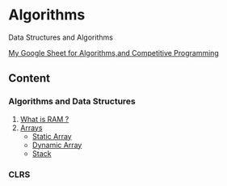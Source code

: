 # Algorithms
Data Structures and Algorithms

[My Google Sheet for Algorithms,and Competitive Programming](https://docs.google.com/spreadsheets/d/10EmWLMx8Qx1onDtqhYAgraV2Vv462XN3lgajgXCVGH0/edit?usp=sharing)

## Content

### Algorithms and Data Structures
1. [What is RAM ?](https://github.com/mrunalnshah/Algorithms/tree/main/00.%20RAM)
2. [Arrays](https://github.com/mrunalnshah/Algorithms/tree/main/01.%20Arrays)
    - [Static Array](https://github.com/mrunalnshah/Algorithms/blob/main/01.%20Arrays/01.%20Static%20Array/StaticArray.cpp)
    - [Dynamic Array](https://github.com/mrunalnshah/Algorithms/blob/main/01.%20Arrays/02.%20Dynamic%20Array/DynamicArray.cpp)
    - [Stack]()
   
### CLRS
